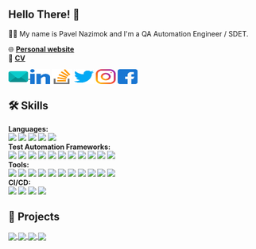 ## Hello There! :wave:

:man_technologist: My name is Pavel Nazimok and I'm a QA Automation Engineer / SDET.

:globe_with_meridians: [**Personal website**](https://pavelicii.github.io/) \
:bookmark_tabs: [**CV**](https://drive.google.com/file/d/1G_2FObq-Wo_f67iCiSIiF7XwmUrAG3VY/view?usp=sharing)

<p align="left">
<a href="mailto:pavelnazimok@gmail.com" target="_blank"><img align="center" src="https://github.com/pavelicii/pavelicii/blob/master/assets/mail.svg" alt="mail" height="30" width="40"/>
<a href="https://linkedin.com/in/pavelicii" target="_blank"><img align="center" src="https://github.com/pavelicii/pavelicii/blob/master/assets/linkedin.svg" alt="linkedin" height="30" width="40" /></a>
<a href="https://stackoverflow.com/users/8356662" target="_blank"><img align="center" src="https://github.com/pavelicii/pavelicii/blob/master/assets/stack-overflow.svg" alt="stack-overflow" height="30" width="40" /></a>
<a href="https://twitter.com/pavelicii" target="_blank"><img align="center" src="https://github.com/pavelicii/pavelicii/blob/master/assets/twitter.svg" alt="twitter" height="30" width="40" /></a>
<a href="https://instagram.com/pavelicii" target="_blank"><img align="center" src="https://github.com/pavelicii/pavelicii/blob/master/assets/instagram.svg" alt="instagram" height="30" width="40" /></a>
<a href="https://fb.com/pavelicii" target="_blank"><img align="center" src="https://github.com/pavelicii/pavelicii/blob/master/assets/facebook.svg" alt="facebook" height="30" width="40" /></a>
</p>

## :hammer_and_wrench: Skills

**Languages:**\
![](https://img.shields.io/static/v1?message=Java&logo=java&labelColor=5c5c5c&color=2cbb89&logoColor=white&label=%20)
![](https://img.shields.io/static/v1?message=Python&logo=python&labelColor=5c5c5c&color=2cbb89&logoColor=white&label=%20)
![](https://img.shields.io/static/v1?message=C%23&logo=sharp&labelColor=5c5c5c&color=2cbb89&logoColor=white&label=%20)
![](https://img.shields.io/static/v1?message=Kotlin&logo=kotlin&labelColor=5c5c5c&color=2cbb89&logoColor=white&label=%20)
![](https://img.shields.io/static/v1?message=Scala&logo=scala&labelColor=5c5c5c&color=2cbb89&logoColor=white&label=%20) \
**Test Automation Frameworks:**\
![](https://img.shields.io/badge/REST%20Assured-ada5e5)
![](https://img.shields.io/badge/Selenium-ada5e5)
![](https://img.shields.io/badge/Selenide-ada5e5)
![](https://img.shields.io/badge/Selenoid-ada5e5)
![](https://img.shields.io/badge/JUnit-ada5e5)
![](https://img.shields.io/badge/Allure-ada5e5)
![](https://img.shields.io/badge/AssertJ-ada5e5)
![](https://img.shields.io/badge/Espresso-ada5e5)
![](https://img.shields.io/badge/Gatling-ada5e5)
![](https://img.shields.io/badge/UI%20Automator-ada5e5)
![](https://img.shields.io/badge/pywinauto-ada5e5) \
**Tools:**\
![](https://img.shields.io/badge/Git-eda710)
![](https://img.shields.io/badge/TestRail-eda710)
![](https://img.shields.io/badge/Jira-eda710)
![](https://img.shields.io/badge/Postman-eda710)
![](https://img.shields.io/badge/SQL-eda710)
![](https://img.shields.io/badge/Bash-eda710)
![](https://img.shields.io/badge/Linux-eda710)
![](https://img.shields.io/badge/Grafana-eda710)
![](https://img.shields.io/badge/Swagger-eda710)
![](https://img.shields.io/badge/REST%20API-eda710)
![](https://img.shields.io/badge/OpenAPI-eda710) \
**CI/CD:**\
![](https://img.shields.io/static/v1?message=GitLab%20CI/CD&logo=gitlab&labelColor=5c5c5c&color=72372c&logoColor=white&label=%20)
![](https://img.shields.io/static/v1?message=GitHub%20Actions&logo=github&labelColor=5c5c5c&color=72372c&logoColor=white&label=%20)
![](https://img.shields.io/static/v1?message=Circle%20CI&logo=circleci&labelColor=5c5c5c&color=72372c&logoColor=white&label=%20)
![](https://img.shields.io/static/v1?message=Jenkins&logo=jenkins&labelColor=5c5c5c&color=72372c&logoColor=white&label=%20)

## :briefcase: Projects

<a href="https://github.com/pavelicii/allpairs4j">
  <img align="center" src="https://github-readme-stats.vercel.app/api/pin/?username=pavelicii&repo=allpairs4j&title_color=ffffff&text_color=c9cacc&icon_color=2bbc8a&bg_color=1d1f21" />
</a>

<a href="https://github.com/pavelicii/pavelicii.github.io">
  <img align="center" src="https://github-readme-stats.vercel.app/api/pin/?username=pavelicii&repo=pavelicii.github.io&title_color=ffffff&text_color=c9cacc&icon_color=2bbc8a&bg_color=1d1f21" />
</a>

<a href="https://github.com/pavelicii/java-web-test">
  <img align="center" src="https://github-readme-stats.vercel.app/api/pin/?username=pavelicii&repo=java-web-test&title_color=ffffff&text_color=c9cacc&icon_color=2bbc8a&bg_color=1d1f21" />
</a>

<a href="https://github.com/pavelicii/android-ui-testing-features">
  <img align="center" src="https://github-readme-stats.vercel.app/api/pin/?username=pavelicii&repo=android-ui-testing-features&title_color=ffffff&text_color=c9cacc&icon_color=2bbc8a&bg_color=1d1f21" />
</a>
